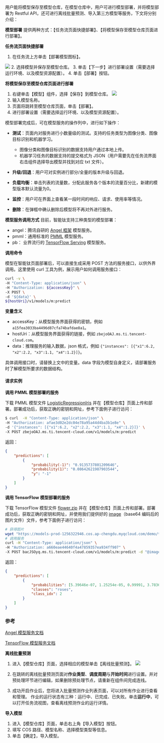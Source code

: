 
用户能将模型保存至模型仓库，在模型仓库中，用户可进行模型部署，并将模型部署为 Restful API，还可进行离线批量预测、导入第三方模型等服务，下文将分别介绍：

**模型部署**
提供两种方式：【任务流页面快捷部署】、【将模型保存至模型仓库页面进行部署】。

**任务流页面快捷部署**

1. 在任务流上方单击【部署模型图标】。
<img src="https://main.qcloudimg.com/raw/ef308f28dbb7190413265c534957a884.png" style="margin:0">
2. 选择模型并保存至模型仓库。
3. 单击【下一步】进行部署设置（需要选择运行环境、以及模型资源配置）。
4. 单击【部署】按钮。

**将模型保存至模型仓库页面进行部署**
1. 右键单击【模型】组件，选择【保存】到模型仓库。
  ![](https://main.qcloudimg.com/raw/7f038ad3aa8b0b7dad2616520b08a869.png)
2. 输入模型名称。
3. 页面将跳转至模型仓库页面，单击【部署】。
4. 进行部署设置（需要选择运行环境、以及模型资源配置）。

模型部署完成后，可在模型服务的操作列中，进行如下操作：

- **测试**：页面内对服务进行小数量级的测试。支持的任务类型为图像分类、图像目标识别和机器学习。

  - 图像分类和图像目标识别的数据支持用户通过本地上传。
  - 机器学习任务的数据支持的提交格式为 JSON（用户需要先在任务流界面右击组件选择导出模型并找到对应 txt 文件）。
 
-  **升级/回退**：用户可对实例进行部分/全量的版本升级与回退。
-  **负载均衡**：单击列表的流量数，分配此服务各个版本的流量百分比，新建的模型版本默认流量为0。
-  **监控**：用户可在界面上查看某一段时间的响应、请求、使用率等情况。
-  **删除**：在弹框中确认删除后模型将不再对外进行服务。

   

**模型服务调用方式**
目前，智能钛支持三种类型的模型部署：

- angel：腾讯自研的 [Angel 框架](https://github.com/Angel-ML/serving) 模型服务。
- pmml：通用标准的 [PMML](https://en.wikipedia.org/wiki/Predictive_Model_Markup_Language) 模型服务。
- pb： 业界流行的 [TensorFlow Serving](https://www.tensorflow.org/tfx/guide/serving) 模型服务。

**调用命令**

模型在智能钛页面部署后，可以直接生成采用 POST 方法的服务接口，以供外界调用。这里使用 curl 工具为例，展示用户如何调用服务接口：

```bash
curl -v \
-H "Content-Type: application/json" \
-H "Authorization: ${accessKey}" \
-X POST \
-d '${data}' \
${hostUri}/v1/models/m:predict
```

**变量含义**

- accessKey：从模型服务界面获得的密钥，例如 `a15fea3033ba4496d87cfa74bafdae8a1`。
- hostUri：从模型服务界面获得的链接，例如 `zbejoOAJ.ms.ti.tencent-cloud.com`。
- data：推理服务的输入数据，json 格式，例如 `{"instances": [{"x1":6.2, "x2":2.2, "x3":1.1, "x4":1.2}]}`。

具体调用接口时，请替换上文中的变量。data 字段为模型自身定义，请部署服务时了解模型所要求的数据结构。

#### 请求实例

**调用 PMML 模型部署的服务**

下载 PMML 模型文件 [LogisticRegressionIris](https://models-prod-1256322946.cos.ap-chengdu.myqcloud.com/demo/pmml/LogisticRegressionIris.pmml) 并在【模型仓库】页面上传和部署。部署成功后，获取正确的密钥和网址，参考下面例子进行访问：

```bash
$ curl  -H "Content-Type: application/json" \
-H "Authorization: afae3d02e2dc04e78a95a44d4ba3b1e8e" \
-d '{"instances": [{"x1":6.2, "x2":2.2, "x3":1.1, "x4":1.2}]}' \
-X POST zbejoOAJ.ms.ti.tencent-cloud.com/v1/models/m:predict
```

返回：

```json
{
    "predictions": [
        {
            "probability(-1)": "0.9135737801209646",
            "probability(1)": "0.08642621987903544",
            "y": "-1"
        }
    ]
}
```

**调用 TensorFlow 模型部署的服务**

下载 TensorFlow 模型文件 [flower.zip](https://models-prod-1256322946.cos.ap-chengdu.myqcloud.com/demo/tfserving/flower.zip) 并在【模型仓库】页面上传和部署。部署成功后，获取正确的密钥和网址，并使用我们提供好的 [image](https://models-prod-1256322946.cos.ap-chengdu.myqcloud.com/demo/tfserving/image)（base64 编码后的图片文件）文件，参考下面例子进行访问：

```bash
# 获得图片
wget "https://models-prod-1256322946.cos.ap-chengdu.myqcloud.com/demo/tfserving/image"
# 调用服务
curl -H "Content-Type: application/json" \
-H "Authorization: a660eae44640f4a47859357ea934ff907" \
-X POST bacJSOyq.ms.ti.tencent-cloud.com/v1/models/m:predict -d "@image"
```

返回：

```json
{
    "predictions": [
        {
            "probabilities": [5.39646e-07, 1.25254e-05, 0.99991, 3.78366e-06, 7.35332e-05],
            "classes": "roses",
            "class_idx": 2
        }
    ]
}
```

### 参考

[Angel 模型服务文档](https://github.com/Angel-ML/serving/blob/master/docs/serving_doc.md)

[TensorFlow 模型服务文档](https://www.tensorflow.org/tfx/serving/api_rest)

**离线批量预测**
1. 进入【模型仓库】页面，选择相应的模型单击【离线批量预测】。
![](https://main.qcloudimg.com/raw/1f3ea805b7b175940dc7903d615c3f17.png)


2. 在跳转的离线批量预测页面对**作业类型**、**调度周期**与**开始时间**进行设置。并对预处理环节进行编辑，如果删除预处理节点，请重新在组件间完成连线。
3. 成功开启作业后，您将进入批量预测作业列表页面，可以对所有作业进行查看和管理。
   作业的运行状态有三种：运行中、已完成、已失败。单击**运行中**，可以打开任务流视图，查看离线预测作业的运行详情。



**导入模型**
1. 进入【模型仓库】页面，单击右上角【导入模型】按钮。
2. 填写 COS 路径、模型名称、选择模型类型等信息。
3. 单击【确定】，导入模型。




